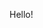Hello!

<!---
Nocsq/Nocsq is a ✨ special ✨ repository because its `README.md` (this file) appears on your GitHub profile.
You can click the Preview link to take a look at your changes.
--->
